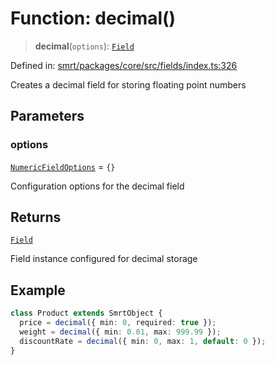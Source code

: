 # Function: decimal()

> **decimal**(`options`): [`Field`](../classes/Field.md)

Defined in: [smrt/packages/core/src/fields/index.ts:326](https://github.com/happyvertical/smrt/blob/3e10e04571f8229dee5c87ee2f9b9b06c6c49f12/packages/core/src/fields/index.ts#L326)

Creates a decimal field for storing floating point numbers

## Parameters

### options

[`NumericFieldOptions`](../interfaces/NumericFieldOptions.md) = `{}`

Configuration options for the decimal field

## Returns

[`Field`](../classes/Field.md)

Field instance configured for decimal storage

## Example

```typescript
class Product extends SmrtObject {
  price = decimal({ min: 0, required: true });
  weight = decimal({ min: 0.01, max: 999.99 });
  discountRate = decimal({ min: 0, max: 1, default: 0 });
}
```
